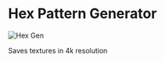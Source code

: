 # Hex Pattern Generator

![Hex Gen](https://github.com/user-attachments/assets/db3f1204-17aa-4484-b055-e653cc326b7d)

Saves textures in 4k resolution
